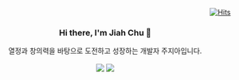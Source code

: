 
<!--
**chujiah/chujiah** is a ✨ _special_ ✨ repository because its `README.md` (this file) appears on your GitHub profile.

Here are some ideas to get you started:

- 🔭 I’m currently working on ...
- 🌱 I’m currently learning ...
- 👯 I’m looking to collaborate on ...
- 🤔 I’m looking for help with ...
- 💬 Ask me about ...
- 📫 How to reach me: ...
- 😄 Pronouns: ...
- ⚡ Fun fact: ...
-->

<div align="right">
  
  [![Hits](https://hits.seeyoufarm.com/api/count/incr/badge.svg?url=https%3A%2F%2Fgithub.com%2Fchujiah&count_bg=%23E6E8E5&title_bg=%236EE17F&icon=&icon_color=%23FDD5FF&title=hits&edge_flat=false)](https://hits.seeyoufarm.com)
</div>

### <div align="center">Hi there, I'm Jiah Chu :wave: </div>

<div align="center">열정과 창의력을 바탕으로 도전하고 성장하는 개발자 주지아입니다.</div>
<br>
<div align="center">
<a href="https://www.linkedin.com/in/%EC%A7%80%EC%95%84-%EC%A3%BC-5244222aa/" target="_blank"><img src="https://img.shields.io/badge/JIAHCHU-0A66C2?style=flat-square&logo=linkedin&logoColor=white"/></a>
<img src="https://img.shields.io/badge/GMAIL-EA4335?style=flat-square&logo=gmail&logoColor=white"/>
</div>
